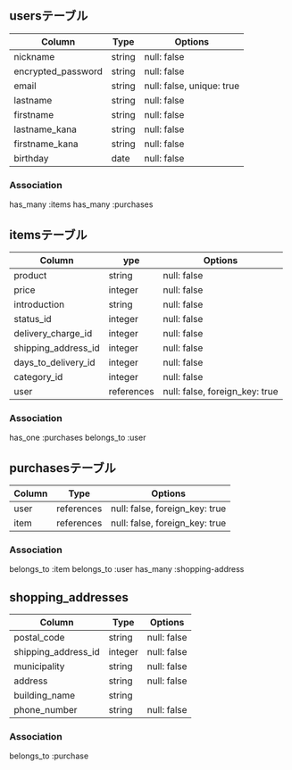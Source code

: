 ## usersテーブル

| Column             | Type   | Options                   |
| ------------------ | ------ | ------------------------- |
| nickname           | string | null: false               |
| encrypted_password | string | null: false               |
| email              | string | null: false, unique: true |
| lastname           | string | null: false               |
| firstname          | string | null: false               |
| lastname_kana      | string | null: false               |
| firstname_kana     | string | null: false               |
| birthday           | date   | null: false               |

### Association

has_many :items
has_many :purchases

## itemsテーブル

| Column               | ype       | Options                        |
| ------------------- | ---------- | ------------------------------ |
| product             | string     | null: false                    |
| price               | integer    | null: false                    |
| introduction        | string     | null: false                    |
| status_id           | integer    | null: false                    |
| delivery_charge_id  | integer    | null: false                    |
| shipping_address_id | integer    | null: false                    |
| days_to_delivery_id | integer    | null: false                    |
| category_id         | integer    | null: false                    |
| user                | references | null: false, foreign_key: true |

### Association

has_one :purchases
belongs_to :user


## purchasesテーブル

| Column | Type       | Options                        |
| -------| ---------- | ------------------------------ |
| user   | references | null: false, foreign_key: true |
| item   | references | null: false, foreign_key: true |


### Association

belongs_to :item
belongs_to :user
has_many :shopping-address


## shopping_addresses

| Column              | Type    | Options     |
| ------------------- | ------- | ----------- |
| postal_code         | string  | null: false |
| shipping_address_id | integer | null: false |
| municipality        | string  | null: false |
| address             | string  | null: false |
| building_name       | string  |             |
| phone_number        | string  | null: false |

### Association

belongs_to :purchase